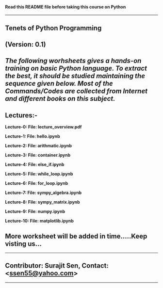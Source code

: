 #### Read this README file before taking this course on Python
---
## Tenets of Python Programming

**(Version: 0.1)**
---
***The following worhsheets gives a hands-on training on basic Python language. To extract the best, it should be studied maintaining the  sequence given below. Most of the Commands/Codes are collected from Internet and different books on this subject.***
---
## Lectures:- 
**Lecture-0: File: lecture_overview.pdf**

**Lecture-1: File: hello.ipynb**

**Lecture-2: File: arithmatic.ipynb**

**Lecture-3: File: container.ipynb**

**Lecture-4: File: else_if.ipynb**

**Lecture-5: File: while_loop.ipynb**

**Lecture-6: File: for_loop.ipynb**

**Lecture-7: File: sympy_algebra.ipynb**

**Lecture-8: File: sympy_matrix.ipynb**

**Lecture-9: File: numpy.ipynb**

**Lecture-10: File: matplotlib.ipynb**

## More worksheet will be added in time.....Keep visting us...
---
## Contributor: Surajit Sen, Contact: <<ssen55@yahoo.com>>
---
